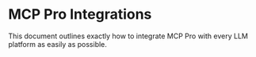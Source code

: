 # MCP Pro Integrations

This document outlines exactly how to integrate MCP Pro with every LLM platform as easily as possible.